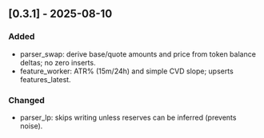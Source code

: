 ## [0.3.1] - 2025-08-10
### Added
- parser_swap: derive base/quote amounts and price from token balance deltas; no zero inserts.
- feature_worker: ATR% (15m/24h) and simple CVD slope; upserts features_latest.

### Changed
- parser_lp: skips writing unless reserves can be inferred (prevents noise).
